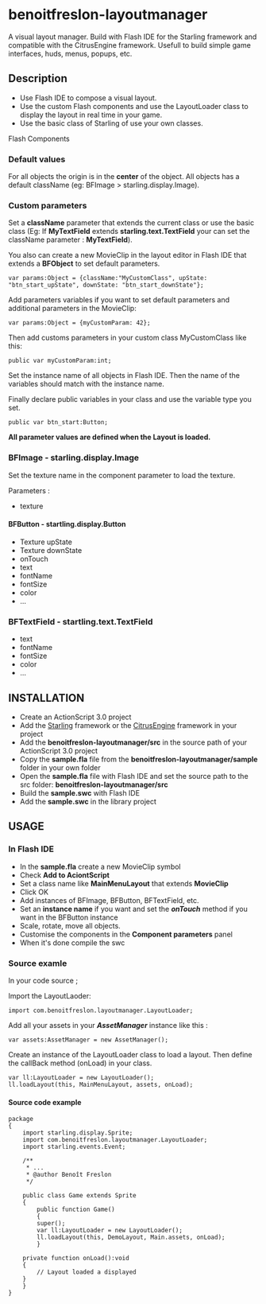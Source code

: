 benoitfreslon-layoutmanager
===========================

A visual layout manager. Build with Flash IDE for the Starling framework and compatible with the CitrusEngine framework.
Usefull to build simple game interfaces, huds, menus, popups, etc.

## Description

* Use Flash IDE to compose a visual layout.
* Use the custom Flash components and use the LayoutLoader class to display the layout in real time in your game.
* Use the basic class of Starling of use your own classes.

Flash Components

### Default values

For all objects the origin is in the **center** of the object.
All objects has a default className (eg: BFImage > starling.display.Image).

### Custom parameters

Set a **className** parameter that extends the current class or use the basic class 
(Eg: If **MyTextField** extends **starling.text.TextField** your can set the className parameter : **MyTextField**).

You also can create a new MovieClip in the layout editor in Flash IDE that extends a **BFObject** to set default parameters.
```
var params:Object = {className:"MyCustomClass", upState: "btn_start_upState", downState: "btn_start_downState"};
```

Add parameters variables if you want to set default parameters and additional parameters in the MovieClip:
```
var params:Object = {myCustomParam: 42};
```

Then add customs parameters in your custom class MyCustomClass like this:
```
public var myCustomParam:int;
```

Set the instance name of all objects in Flash IDE.
Then the name of the variables should match with the instance name.

Finally declare public variables in your class and use the variable type you set.
```
public var btn_start:Button;
```

**All parameter values are defined when the Layout is loaded.**



### BFImage - starling.display.Image

Set the texture name in the component parameter to load the texture.

Parameters :
* texture

#### **BFButton** - startling.display.Button
* Texture upState
* Texture downState
* onTouch
* text
* fontName
* fontSize
* color
* ...

### **BFTextField** - startling.text.TextField
* text
* fontName
* fontSize
* color
* ...

## INSTALLATION

* Create an ActionScript 3.0 project
* Add the [Starling](https://github.com/PrimaryFeather/Starling-Framework) framework or the [CitrusEngine](https://github.com/alamboley/Citrus-Engine) framework in your project
* Add the **benoitfreslon-layoutmanager/src** in the source path of your ActionScript 3.0 project
* Copy the **sample.fla** file from the **benoitfreslon-layoutmanager/sample** folder in your own folder
* Open the **sample.fla** file with Flash IDE and set the source path to the src folder: **benoitfreslon-layoutmanager/src**
* Build the **sample.swc** with Flash IDE
* Add the **sample.swc** in the library project


## USAGE

### In Flash IDE

* In the **sample.fla** create a new MovieClip symbol
* Check **Add to AciontScript**
* Set a class name like **MainMenuLayout** that extends **MovieClip**
* Click OK
* Add instances of BFImage, BFButton, BFTextField, etc.
* Set an **instance name** if you want and set the ***onTouch*** method if you want in the BFButton instance
* Scale, rotate, move all objects.
* Customise the components in the **Component parameters** panel
* When it's done compile the swc

### Source examle

In your code source ;

Import the LayoutLaoder:
```
import com.benoitfreslon.layoutmanager.LayoutLoader;
```

Add all your assets in your ***AssetManager*** instance like this :
```
var assets:AssetManager = new AssetManager();
```

Create an instance of the LayoutLoader class to load a layout.
Then define the callBack method (onLoad) in your class.
```
var ll:LayoutLoader = new LayoutLoader();
ll.loadLayout(this, MainMenuLayout, assets, onLoad);
```




#### Source code example


```
package  
{
	import starling.display.Sprite;
	import com.benoitfreslon.layoutmanager.LayoutLoader;
	import starling.events.Event;
	
	/**
	 * ...
	 * @author Benoît Freslon
	 */
	 
    public class Game extends Sprite
    {
        public function Game()
        {
		super();
		var ll:LayoutLoader = new LayoutLoader();
		ll.loadLayout(this, DemoLayout, Main.assets, onLoad);
        }
		
	private function onLoad():void 
	{
		// Layout loaded a displayed
	}
    }
}
```
